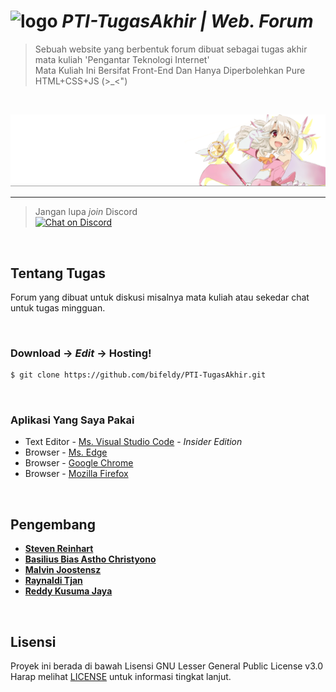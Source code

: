# ![logo](Bifeldy\Logo.ico) *PTI-TugasAkhir | Web. Forum*

> Sebuah website yang berbentuk forum dibuat sebagai tugas akhir mata kuliah 'Pengantar Teknologi Internet' <br />
> Mata Kuliah Ini Bersifat Front-End Dan Hanya Diperbolehkan Pure HTML+CSS+JS (>_<")

<br />

![](Bifeldy\Illyasviel-von-Einzbern.png)

----

> Jangan lupa *join* Discord <br />
[![Chat on Discord](https://discordapp.com/api/guilds/342220398022098944/widget.png "Chat on Discord")](https://discord.gg/xGWdExk)

<br />

## Tentang Tugas

Forum yang dibuat untuk diskusi misalnya mata kuliah atau sekedar chat untuk tugas mingguan.

<br />

### Download -> *Edit* -> Hosting!

```sh
$ git clone https://github.com/bifeldy/PTI-TugasAkhir.git
```

<br />

### Aplikasi Yang Saya Pakai

* Text Editor - [Ms. Visual Studio Code](https://visualstudio.microsoft.com/downloads) - *Insider Edition*
* Browser - [Ms. Edge](https://www.microsoft.com/en-us/download/details.aspx?id=48126)
* Browser - [Google Chrome](https://www.google.com/chrome)
* Browser - [Mozilla Firefox](https://www.mozilla.org/en-US/firefox/download)

<br />

## Pengembang

* [**Steven Reinhart**](https://www.FaceBook.com/Steven.Kam.73)
* [**Basilius Bias Astho Christyono**](https://www.FaceBook.com/Bifeldy)
* [**Malvin Joostensz**](https://www.FaceBook.com/Malvin.Joostensz.7)
* [**Raynaldi Tjan**](https://www.FaceBook.com/Tjannn)
* [**Reddy Kusuma Jaya**](https://www.FaceBook.com/Reddy.KusumaJaya)

<br />

## Lisensi

Proyek ini berada di bawah Lisensi GNU Lesser General Public License v3.0 <br />
Harap melihat [LICENSE](LICENSE) untuk informasi tingkat lanjut.